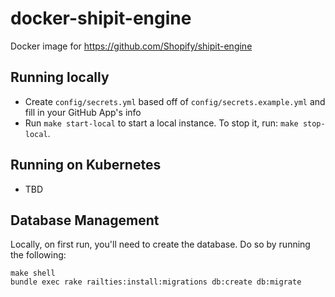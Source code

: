 # docker-shipit-engine

Docker image for https://github.com/Shopify/shipit-engine

## Running locally

* Create `config/secrets.yml` based off of `config/secrets.example.yml` and fill in your GitHub App's info
* Run `make start-local` to start a local instance. To stop it, run: `make stop-local`.

## Running on Kubernetes

* TBD

## Database Management

Locally, on first run, you'll need to create the database. Do so by running the following:

```text
make shell
bundle exec rake railties:install:migrations db:create db:migrate
```
